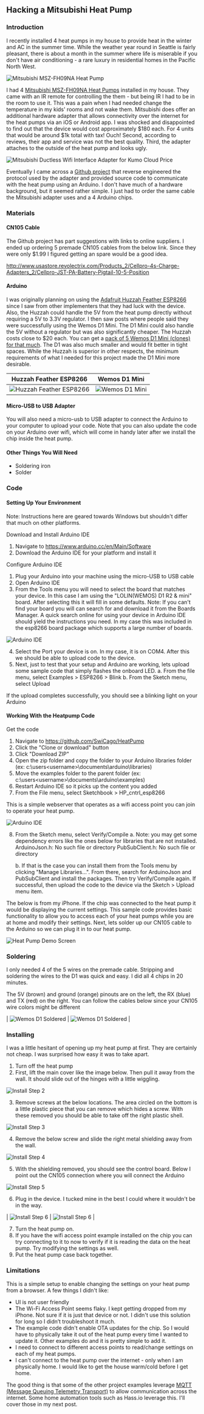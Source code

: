 ## Hacking a Mitsubishi Heat Pump

### Introduction

I recently installed 4 heat pumps in my house to provide heat in the winter and AC in the summer time.  While the weather year round in Seattle is fairly pleasant, there is about a month in the summer where life is miserable if you don't have air conditioning - a rare luxury in residential homes in the Pacific North West.

![Mitsubishi MSZ-FH09NA Heat Pump](/assets/images/mitsubishi_heat_pump_msz-fh09na.jpg)

I had 4 [Mitsubishi MSZ-FH09NA Heat Pumps](https://www.mitsubishicomfort.com/node/1103) installed in my house.  They came with an IR remote for controlling the them - but being IR I had to be in the room to use it.  This was a pain when I had needed change the temperature in my kids' rooms and not wake them.  Mitsubishi does offer an additional hardware adapter that allows connectivity over the internet for the heat pumps via an iOS or Android app.  I was shocked and disappointed to find out that the device would cost approximately $180 each.  For 4 units that would be around $1k total with tax!  Ouch!  Second, according to reviews, their app and service was not the best quality.  Third, the adapter attaches to the outside of the heat pump and looks ugly.

![Mitsubishi Ductless Wifi Interface Adapter for Kumo Cloud Price](/assets/images/mitsubishi_ductless_wifi_interface_adapter_for_kumo_cloud.jpg)

Eventually I came across a [Github project](https://github.com/SwiCago/HeatPump) that reverse engineered the protocol used by the adapter and provided source code to communicate with the heat pump using an Arduino.  I don't have much of a hardware background, but it seemed rather simple.  I just had to order the same cable the Mitsubishi adapter uses and a 4 Arduino chips.    

### Materials

#### CN105 Cable

The Github project has part suggestions with links to online suppliers.  I ended up ordering 5 premade CN105 cables from the below link.  Since they were only $1.99 I figured getting an spare would be a good idea.

http://www.usastore.revolectrix.com/Products_2/Cellpro-4s-Charge-Adapters_2/Cellpro-JST-PA-Battery-Pigtail-10-5-Position

#### Arduino

I was originally planning on using the [Adafruit Huzzah Feather ESP8266](https://www.adafruit.com/product/2821) since I saw from other implementers that they had luck with the device.  Also, the Huzzah could handle the 5V from the heat pump directly without requiring a 5V to 3.3V regulator.  I then saw posts where people said they were successfully using the Wemos D1 Mini.  The D1 Mini could also handle the 5V without a regulator but was also significantly cheaper.  The Huzzah costs close to $20 each.  You can get a [pack of 5 Wemos D1 Mini (clones) for that much](https://www.amazon.com/dp/B076F52NQD/ref=cm_sw_em_r_mt_dp_U_hzfdDbC64GWC5).  The D1 was also much smaller and would fit better in tight spaces.  While the Huzzah is superior in other respects, the minimum requirements of what I needed for this project made the D1 Mini more desirable.

| Huzzah Feather ESP8266 | Wemos D1 Mini |
|-------|--------|
| ![Huzzah Feather ESP8266](/assets/images/Huzzah_Feather_ESP8266.jpg) | ![Wemos D1 Mini](/assets/images/Wemos_D1_Mini.jpg) |

#### Micro-USB to USB Adapter

You will also need a micro-usb to USB adapter to connect the Arduino to your computer to upload your code.  Note that you can also update the code on your Arduino over wifi, which will come in handy later after we install the chip inside the heat pump.

#### Other Things You Will Need
* Soldering iron
* Solder

### Code

#### Setting Up Your Environment
Note: Instructions here are geared towards Windows but shouldn't differ that much on other platforms.

Download and Install Arduino IDE

1. Navigate to https://www.arduino.cc/en/Main/Software
2. Download the Arduino IDE for your platform and install it

Configure Arduino IDE

1. Plug your Arduino into your machine using the micro-USB to USB cable
2. Open Arduino IDE
3. From the Tools menu you will need to select the board that matches your device.  In this case I am using the "LOLIN(WEMOS) D1 R2 & mini" board.  After selecting this it will fill in some defaults.  Note: If you can't find your board you will can search for and download it from the Boards Manager.  A quick search online for using your device in Arduino IDE should yield the instructions you need.  In my case this was included in the esp8266 board package which supports a large number of boards.

![Arduino IDE](/assets/images/Arduino_IDE1.jpg)

4. Select the Port your device is on.  In my case, it is on COM4.  After this we should be able to upload code to the device.
5. Next, just to test that your setup and Arduino are working, lets upload some sample code that simply flashes the onboard LED.
		a. From the file menu, select Examples > ESP8266 > Blink
		b. From the Sketch menu, select Upload
    
If the upload completes successfully, you should see a blinking light on your Arduino

#### Working With the Heatpump Code

Get the code

1. Navigate to https://github.com/SwiCago/HeatPump
2. Click the "Clone or download" button
3. Click "Download ZIP"
4. Open the zip folder and copy the folder to your Arduino libraries folder (ex: c:\users\<username>\documents\arduino\libraries)
5. Move the examples folder to the parent folder (ex: c:\users\<username>\documents\arduino\examples)
6. Restart Arduino IDE so it picks up the content you added
7. From the File menu, select Sketchbook > HP_cntrl_esp8266
  
This is a simple webserver that operates as a wifi access point you can join to operate your heat pump. 

![Arduino IDE](/assets/images/Arduino_IDE2.jpg)

8. From the Sketch menu, select Verify/Compile
	 a. Note: you may get some dependency errors like the ones below for libraries that are not installed.  
			ArduinoJson.h: No such file or directory
			PubSubClient.h: No such file or directory
			
	 b. If that is the case you can install them from the Tools menu by clicking "Manage Libraries…".  From there, search for ArduinoJson and PubSubClient and install the packages.  Then try Verify/Compile again.  If successful, then upload the code to the device via the Sketch > Upload menu item.

The below is from my iPhone.  If the chip was connected to the heat pump it would be displaying the current settings.  This sample code provides basic functionality to allow you to access each of your heat pumps while you are at home and modify their settings.  Next, lets solder up our CN105 cable to the Arduino so we can plug it in to our heat pump.

![Heat Pump Demo Screen](/assets/images/heat_pump_demo_screen.jpg)

### Soldering

I only needed 4 of the 5 wires on the premade cable.  Stripping and soldering the wires to the D1 was quick and easy.  I did all 4 chips in 20 minutes.

The 5V (brown) and ground (orange) pinouts are on the left, the RX (blue) and TX (red) on the right.  You can follow the cables below since your CN105 wire colors might be different

| ![Wemos D1 Soldered](/assets/images/Wemos_D1_Solder1.jpg) | ![Wemos D1 Soldered](/assets/images/Wemos_D1_Solder2.jpg) |


### Installing

I was a little hesitant of opening up my heat pump at first.  They are certainly not cheap.  I was surprised how easy it was to take apart.  

1. Turn off the heat pump
2. First, lift the main cover like the image below.  Then pull it away from the wall.  It should slide out of the hinges with a little wiggling.

![Install Step 2](/assets/images/heatpump_install1.jpg)

3. Remove screws at the below locations.  The area circled on the bottom is a little plastic piece that you can remove which hides a screw.  With these removed you should be able to take off the right plastic shell.

![Install Step 3](/assets/images/heatpump_install2.jpg)

4. Remove the below screw and slide the right metal shielding away from the wall.

![Install Step 4](/assets/images/heatpump_install3.jpg)

5. With the shielding removed, you should see the control board.  Below I point out the CN105 connection where you will connect the Arduino

![Install Step 5](/assets/images/heatpump_install4.jpg)

6. Plug in the device.  I tucked mine in the best I could where it wouldn't be in the way.

| ![Install Step 6](/assets/images/heatpump_install5.jpg) | ![Install Step 6](/assets/images/heatpump_install6.jpg) |

7. Turn the heat pump on.
8. If you have the wifi access point example installed on the chip you can try connecting to it to now to verify if it is reading the data on the heat pump.  Try modifying the settings as well.
9. Put the heat pump case back together.

### Limitations

This is a simple setup to enable changing the settings on your heat pump from a browser.  A few things I didn't like:
* UI is not user friendly
* The Wi-Fi Access Point seems flaky.  I kept getting dropped from my iPhone.  Not sure if it is just that device or not.  I didn't use this solution for long so I didn’t troubleshoot it much.
* The example code didn't enable OTA updates for the chip.  So I would have to physically take it out of the heat pump every time I wanted to update it.  Other examples do and it is pretty simple to add it.
* I need to connect to different access points to read/change settings on each of my heat pumps.
* I can't connect to the heat pump over the internet - only when I am physically home.  I would like to get the house warm/cold before I get home.

The good thing is that some of the other project examples leverage [MQTT (Message Queuing Telemetry Transport)](https://en.wikipedia.org/wiki/MQTT) to allow communication across the internet.  Some home automation tools such as Hass.io leverage this.  I'll cover those in my next post.
